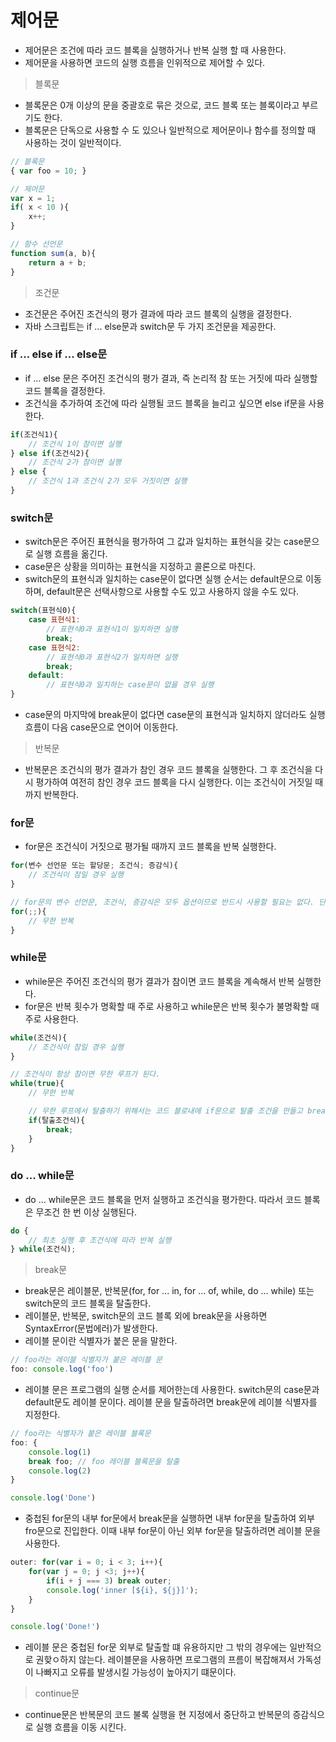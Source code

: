 # 제어문
- 제어문은 조건에 따라 코드 블록을 실행하거나 반복 실행 할 때 사용한다.
- 제어문을 사용하면 코드의 실행 흐름을 인위적으로 제어할 수 있다.

> 블록문
- 블록문은 0개 이상의 문을 중괄호로 묶은 것으로, 코드 블록 또는 블록이라고 부르기도 한다.
- 블록문은 단독으로 사용할 수 도 있으나 일반적으로 제어문이나 함수를 정의할 때 사용하는 것이 일반적이다.
~~~js
// 블록문
{ var foo = 10; }

// 제어문
var x = 1;
if( x < 10 ){
    x++;
}

// 함수 선언문
function sum(a, b){
    return a + b;
}
~~~

> 조건문
- 조건문은 주어진 조건식의 평가 결과에 따라 코드 블록의 실행을 결정한다.
- 자바 스크립트는 if ... else문과 switch문 두 가지 조건문을 제공한다.

### if ... else if ... else문
- if ... else 문은 주어진 조건식의 평가 결과, 즉 논리적 참 또는 거짓에 따라 실행할 코드 블록을 결정한다.
- 조건식을 추가하여 조건에 따라 실행될 코드 블록을 늘리고 싶으면 else if문을 사용한다.
~~~js
if(조건식1){
    // 조건식 1이 참이면 실행
} else if(조건식2){
    // 조건식 2가 참이면 실행
} else {
    // 조건식 1과 조건식 2가 모두 거짓이면 실행
}
~~~

### switch문
- switch문은 주어진 표현식을 평가하여 그 값과 일치하는 표현식을 갖는 case문으로 실행 흐름을 옮긴다.
- case문은 상황을 의미하는 표현식을 지정하고 콜론으로 마친다.
- switch문의 표현식과 일치하는 case문이 없다면 실행 순서는 default문으로 이동하며, default문은 선택사항으로 사용할 수도 있고 사용하지 않을 수도 있다.
~~~js
switch(표현식0){
    case 표현식1:
        // 표현식0과 표현식1이 일치하면 실행
        break;
    case 표현식2:
        // 표현식0과 표현식2가 일치하면 실행
        break;
    default:
        // 표현식0과 일치하는 case문이 없을 경우 실행
}
~~~
- case문의 마지막에 break문이 없다면 case문의 표현식과 일치하지 않더라도 실행흐름이 다음 case문으로 연이어 이동한다.

> 반복문
- 반복문은 조건식의 평가 결과가 참인 경우 코드 블록을 실행한다. 그 후 조건식을 다시 평가하여 여전히 참인 경우 코드 블록을 다시 실행한다. 이는 조건식이 거짓일 때까지 반복한다.

### for문
- for문은 조건식이 거짓으로 평가될 때까지 코드 블록을 반복 실행한다.
~~~js
for(변수 선언문 또는 할당문; 조건식; 증감식){
    // 조건식이 참일 경우 실행
}

// for문의 변수 선언문, 조건식, 증감식은 모두 옵션이므로 반드시 사용할 필요는 없다. 단 어떤 식도 선언하지 않으면 무한 루프가 된다.
for(;;){
    // 무한 반복
}
~~~

### while문
- while문은 주어진 조건식의 평가 결과가 참이면 코드 블록을 계속해서 반복 실행한다.
- for문은 반복 횟수가 명확할 때 주로 사용하고 while문은 반복 횟수가 불명확할 때 주로 사용한다.
~~~js
while(조건식){
    // 조건식이 참일 경우 실행
}

// 조건식이 항상 참이면 무한 루프가 된다.
while(true){
    // 무한 반복

    // 무한 루프에서 탈출하기 위해서는 코드 블로내에 if문으로 탈출 조건을 만들고 break문으로 코드 블록을 탈출한다.
    if(탈출조건식){
        break;
    }
}
~~~

### do ... while문
- do ... while문은 코드 블록을 먼저 실행하고 조건식을 평가한다. 따라서 코드 블록은 무조건 한 번 이상 실행된다.
~~~js
do {
    // 최초 실행 후 조건식에 따라 반복 실행
} while(조건식);
~~~

> break문
- break문은 레이블문, 반복문(for, for ... in, for ... of, while, do ... while) 또는 switch문의 코드 블록을 탈출한다.
- 레이블문, 반복문, switch문의 코드 블록 외에 break문을 사용하면 SyntaxError(문법에러)가 발생한다.
- 레이블 문이란 식별자가 붙은 문을 말한다.
~~~js
// foo라는 레이블 식별자가 붙은 레이블 문
foo: console.log('foo')
~~~
- 레이블 문은 프로그램의 실행 순서를 제어한는데 사용한다.
switch문의 case문과 default문도 레이블 문이다.
레이블 문을 탈출하려면 break문에 레이블 식별자를 지정한다.
~~~js
// foo라는 식별자가 붙은 레이블 블록문
foo: {
    console.log(1)
    break foo; // foo 레이블 블록문을 탈출
    console.log(2)
}

console.log('Done')
~~~
- 중첩된 for문의 내부 for문에서 break문을 실행하면 내부 for문을 탈출하여 외부 fro문으로 진입한다. 이때 내부 for문이 아닌 외부 for문을 탈출하려면 레이블 문을 사용한다.
~~~js
outer: for(var i = 0; i < 3; i++){
    for(var j = 0; j <3; j++){
        if(i + j === 3) break outer;
        console.log('inner [${i}, ${j}]');
    }
}

console.log('Done!')
~~~
- 레이블 문은 중첩된 for문 외부로 탈출할 떄 유용하지만 그 밖의 경우에는 일반적으로 권핮ㅇ하지 않는다.
레이블문을 사용하면 프로그램의 프름이 복잡해져서 가독성이 나빠지고 오류를 발생시킬 가능성이 높아지기 떄문이다.

> continue문
- continue문은 반복문의 코드 불록 실행을 현 지정에서 중단하고 반복문의 증감식으로 실행 흐름을 이동 시킨다.